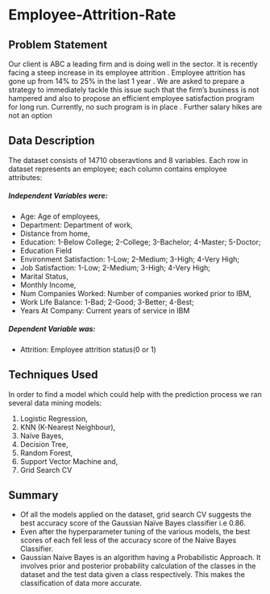# Employee-Attrition-Rate

## Problem Statement
Our client is ABC a leading firm and is doing well in the sector. It is recently facing a steep increase in its employee attrition . Employee attrition has gone up from 14% to 25% in the last 1 year . We are asked to prepare a strategy to immediately tackle this issue such that the firm’s business is not hampered and also to propose an efficient employee satisfaction program for long run. Currently, no such program is in place . Further salary hikes are not an option

## Data Description
The dataset consists of 14710 obseravtions and 8 variables. Each row in dataset represents an employee; each column contains employee attributes:

#####  Independent Variables were:                                                                               
- Age: Age of employees,                                                                                                                                                           
- Department: Department of work,                                                             
- Distance from home,                                                                                                                                                               
- Education: 1-Below College; 2-College; 3-Bachelor; 4-Master; 5-Doctor;                                                                                                           
- Education Field                                                                                                                                                                   
- Environment Satisfaction: 1-Low; 2-Medium; 3-High; 4-Very High;                                                                                                                   
- Job Satisfaction: 1-Low; 2-Medium; 3-High; 4-Very High;                                                                                                                           
- Marital Status,                                                                                                                                                                   
- Monthly Income,                                                                                                                                                                   
- Num Companies Worked: Number of companies worked prior to IBM,                                                                                                                   
- Work Life Balance: 1-Bad; 2-Good; 3-Better; 4-Best;                                                                                                                               
- Years At Company: Current years of service in IBM 

##### Dependent Variable was:
- Attrition: Employee attrition status(0 or 1)

## Techniques Used
In order to find a model which could help with the prediction process we ran several data mining models:

1. Logistic Regression,                                                                                                                                                             
2. KNN (K-Nearest Neighbour),                                                                                                                                                       
3. Naïve Bayes,                                                                                                                                                                     
4. Decision Tree,                                                                                                                                                                   
5. Random Forest,                                                                                                                                                                   
6. Support Vector Machine and,                                                                                                                                                    
7. Grid Search CV


## Summary
- Of all the models applied on the dataset, grid search CV suggests the best accuracy score of the Gaussian Naïve Bayes classifier i.e 0.86. 
- Even after the hyperparameter tuning of the various models, the best scores of each fell less of the accuracy score of the Naïve Bayes Classifier.
- Gaussian Naive Bayes is an algorithm having a Probabilistic Approach. It involves prior and posterior probability calculation of the classes in the dataset and the test data   given a class respectively. This makes the classification of data more accurate.





